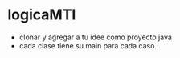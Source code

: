 # logicaMTI

- clonar y agregar a tu idee como proyecto java
- cada clase tiene su main para cada caso.


